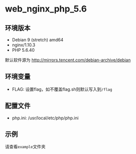 # web_nginx_php_5.6

## 环境版本

- Debian 9 (stretch) amd64
- nginx/1.10.3
- PHP 5.6.40

默认软件源为 http://mirrors.tencent.com/debian-archive/debian

## 环境变量

- FLAG: 设置flag，如不覆盖flag.sh则默认写入到`/flag`

## 配置文件

- php.ini: /usr/local/etc/php/php.ini

## 示例

请查看`example`文件夹

